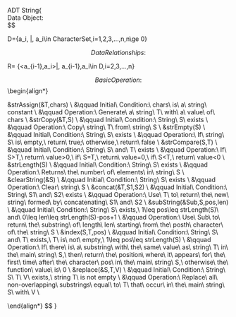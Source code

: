 ADT String{  
Data Object:  
$$

D=\{a_i\, |\, a_i\in CharacterSet,i=1,2,3,...,n,n\ge 0\}  

$$
Data Relationships:  
$$

R= \{<a_{i-1},a_i>|\, a_{i-1},a_i\in D,i=2,3,...,n\}  

$$
Basic Operation:  
$$
\begin{align*}

&strAssign(\&T,chars)  \\
    &\qquad Initial\ Condition:\ chars\ is\ a\ string\ constant  \\
    &\qquad Operation:\ Generate\ a\ string\ T\ with\ a\ value\ of\ chars  \\
&strCopy(\&T,S)  \\
    &\qquad Initial\ Condition:\ String\ S\ exists  \\
    &\qquad Operation:\ Copy\ string\ T\ from\ string\ S  \\
&strEmpty(S)  \\
    &\qquad Initial\ Condition:\ String\ S\ exists  \\
    &\qquad Operation:\ If\ string\ S\ is\ empty,\ return\ true;\ otherwise,\ return\ false  \\
&strCompare(S,T)  \\
    &\qquad Initial\ Condition:\ String\ S\ and\ T\ exists  \\
    &\qquad Operation:\ If\ S>T,\ return\ value>0,\ if\ S=T,\ return\ value=0,\ if\ S<T,\ return\ value<0  \\
&strLength(S)  \\
    &\qquad Initial\ Condition:\ String\ S\ exists  \\
    &\qquad Operation:\ Returns\ the\ number\ of\ elements\ in\ string\ S  \\
&clearString(\&S)  \\
    &\qquad Initial\ Condition:\ String\ S\ exists  \\
    &\qquad Operation:\ Clear\ string\ S  \\
&concat(\&T,S1,S2)  \\
    &\qquad Initial\ Condition:\ String\ S1\ and\ S2\ exists  \\
    &\qquad Operation:\ Use\ T\ to\ return\ the\ new\ string\ formed\ by\ concatenating\ S1\ and\ S2  \\
&subString(\&Sub,S,pos,len)  \\
    &\qquad Initial\ Condition:\ String\ S\ exists,\ 1\leq pos\leq strLength(S)\ and\ 0\leq len\leq strLength(S)-pos+1  \\
    &\qquad Operation:\ Use\ Sub\ to\ return\ the\ substring\ of\ length\ len\ starting\ from\ the\ posth\ character\ of\ the\ string\ S  \\
&index(S,T,pos)  \\
    &\qquad Initial\ Condition:\ String\ S\ and\ T\ exists,\ T\ is\ not\ empty,\ 1\leq pos\leq strLength(S)   \\
    &\qquad Operation:\ If\ there\ is\ a\ substring\ with\ the\ same\ value\ as\ string\ T\ in\ the\ main\ string\ S,\ then\ return\ the\ position\ where\ it\ appears\ for\ the\ first\ time\ after\ the\ character\ pos\ in\ the\ main\ string\ S,\ otherwise\ the\ function\ value\ is\ 0  \\
&replace(\&S,T,V)  \\
    &\qquad Initial\ Condition:\ String\ S\ T\ V\ exists,\ string T\ is not empty  \\
    &\qquad Operation:\ Replace\ all\ non-overlapping\ substrings\ equal\ to\ T\ that\ occur\ in\ the\ main\ string\ S\ with\ V  \\

\end{align*}
$$
}
